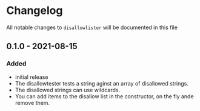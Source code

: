 # Changelog

All notable changes to `disallowlister` will be documented in this file

## 0.1.0 - 2021-08-15
### Added
- initial release
- The disallowtester tests a string aginst an array of disallowed strings.
- The disallowed strings can use wildcards.
- You can add items to the disallow list in the constructor, on the fly ande remove them.
